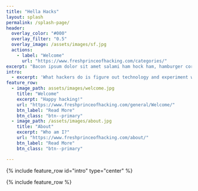 ```yaml
---
title: "Hella Hacks"
layout: splash
permalink: /splash-page/
header:
  overlay_color: "#000"
  overlay_filter: "0.5"
  overlay_image: /assets/images/sf.jpg
  actions:
    - label: "Welcome"
      url: "https://www.freshprinceofhacking.com/categories/"
excerpt: "Bacon ipsum dolor sit amet salami ham hock ham, hamburger corned beef short ribs kielbasa biltong t-bone drumstick tri-tip tail sirloin pork chop."
intro: 
  - excerpt: 'What hackers do is figure out technology and experiment with it in ways many people never imagined. They also have a strong desire to share this information with others and to explain it to people whose only qualification may be the desire to learn. ― Emmanuel Goldstein, Dear Hacker: Letters to the Editor of 2600'
feature_row:
  - image_path: assets/images/welcome.jpg
    title: "Welcome"
    excerpt: "Happy hacking!"
    url: "https://www.freshprinceofhacking.com/general/Welcome/"
    btn_label: "Read More"
    btn_class: "btn--primary"
  - image_path: /assets/images/about.jpg
    title: "About"
    excerpt: "Who am I?"
    url: "https://www.freshprinceofhacking.com/about/"
    btn_label: "Read More"
    btn_class: "btn--primary"

---
```


{% include feature_row id="intro" type="center" %}

{% include feature_row %}

